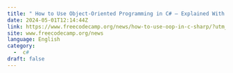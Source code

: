 ```yaml
---
title: " How to Use Object-Oriented Programming in C# – Explained With Examples "
date: 2024-05-01T12:14:44Z
link: https://www.freecodecamp.org/news/how-to-use-oop-in-c-sharp/?utm_medium=RSS&utm_source=news.12bit.vn
site: www.freecodecamp.org/news
language: English
category:
  -  c# 
draft: false
---
```

